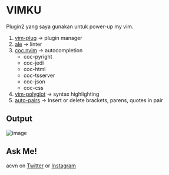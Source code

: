 # VIMKU
Plugin2 yang saya gunakan untuk power-up my vim.
1. [vim-plug](https://github.com/junegunn/vim-plug) -> plugin manager
2. [ale](https://github.com/dense-analysis/ale) -> linter
3. [coc.nvim](https://github.com/neoclide/coc.nvim) -> autocompletion
    - coc-pyright
    - coc-jedi
    - coc-html
    - coc-tsserver
    - coc-json
    - coc-css
4. [vim-polyglot](https://github.com/sheerun/vim-polyglot) -> syntax highlighting
5. [auto-pairs](https://github.com/jiangmiao/auto-pairs) -> Insert or delete brackets, parens, quotes in pair

## Output
![image](https://user-images.githubusercontent.com/52058660/127868951-6522201c-077b-4744-aff1-993a00a43179.png)

## Ask Me!
acvn on [Twitter](https://twitter.com/aldi__satria) or [Instagram](https://www.instagram.com/aldi___satria/)

